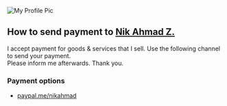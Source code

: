 ![My Profile Pic](https://avatars0.githubusercontent.com/u/7868782?v=4&s=40)

## How to send payment to [Nik Ahmad Z.][1]
I accept payment for goods & services that I sell. Use the following channel to send your payment.  
Please inform me afterwards. Thank you.

[1]:https://nikahmadz.github.io/

### Payment options
- [paypal.me/nikahmad](https://paypal.me/nikahmad)

